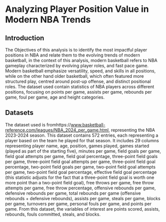 # Analyzing Player Position Value in Modern NBA Trends
## Introduction

The Objectives of this analysis is to identify the most impactful player positions in NBA and relate them to the evolving trends of modern basketball, in the context of this analysis, modern basketball refers to NBA gameplay characterized by evolving player roles, and fast pace game. Modern basketball emphasize versatility, speed, and skills in all positions, while on the other hand older basketball, which often featured more structured play, centred around post-up offense, and distinct positional roles. The dataset used contain statistics of NBA players across different positions, focusing on points per game, assists per game, rebounds per game, foul per game, age and height categories. 

## Datasets

The dataset used is fromhttps://www.basketball-reference.com/leagues/NBA_2024_per_game.html, representing the NBA 2023-2024 season. This dataset contains 572 entries, each representing a player based on the team he played for that season. It includes 29 columns representing player name, age, position, games played, games started (played as part of the starting five), minutes per game, field goals per game, field goal attempts per game, field goal percentage, three-point field goals per game, three-point field goal attempts per game, three-point field goal percentage, two-point field goals per game, two-point field goal attempts per game, two-point field goal percentage, effective field goal percentage (this statistic adjusts for the fact that a three-point field goal is worth one more point than a two-point field goal), free throws per game, free throw attempts per game, free throw percentage, offensive rebounds per game, defensive rebounds per game, total rebounds per game (offensive rebounds + defensive rebounds), assists per game, steals per game, blocks per game, turnovers per game, personal fouls per game, and points per game. From this dataset, the variables of interest are points scored, assists, rebounds, fouls committed, steals, and blocks.